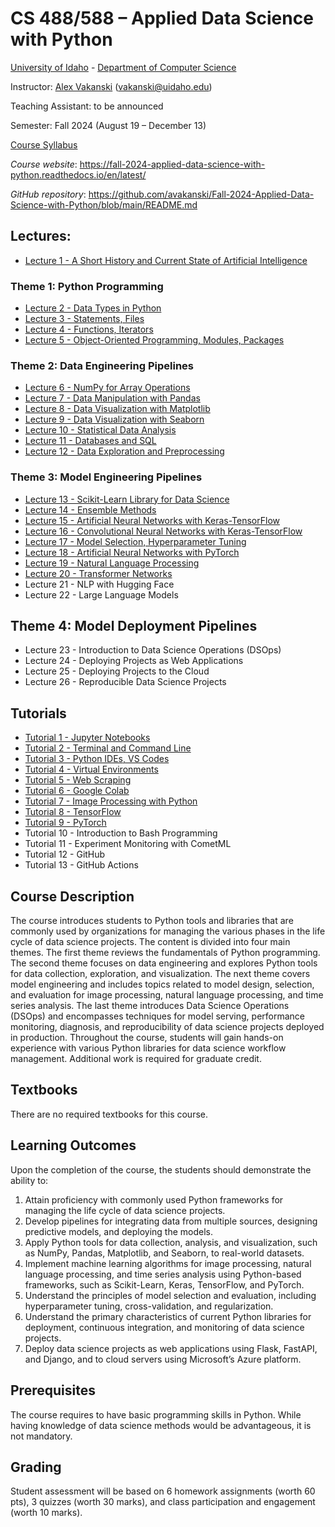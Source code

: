 # CS 488/588 – Applied Data Science with Python
[University of Idaho](https://www.uidaho.edu) - [Department of Computer Science](https://www.uidaho.edu/engr/departments/cs)

Instructor: [Alex Vakanski](https://www.webpages.uidaho.edu/vakanski/index.html) (vakanski@uidaho.edu)

Teaching Assistant: to be announced 

Semester: Fall 2024 (August 19 – December 13)

<a href="docs/Lectures/CS_488_588-Applied_Data_Science_with_Python-Syllabus.pdf">Course Syllabus</a>

*Course website*: <https://fall-2024-applied-data-science-with-python.readthedocs.io/en/latest/>

*GitHub repository*: <https://github.com/avakanski/Fall-2024-Applied-Data-Science-with-Python/blob/main/README.md>

## Lectures:
* <a href="docs/Lectures/Lecture_1-A_Short_History_of_AI/Lecture_1-A_Short_History_of_AI.pdf">Lecture 1 - A Short History and Current State of Artificial Intelligence</a>
### Theme 1: Python Programming
* <a href="docs/Lectures/Theme_1-Python_Programming/Lecture_2-Data_Types_in_Python/Lecture_2-Data_Types.ipynb">Lecture 2 - Data Types in Python</a>
* <a href="docs/Lectures/Theme_1-Python_Programming/Lecture_3-Statements,_Files/Lecture_3-Statements,_Files.ipynb">Lecture 3 - Statements, Files</a>
* <a href="docs/Lectures/Theme_1-Python_Programming/Lecture_4-Functions,_Iterators/Lecture_4-Functions,_Iterators.ipynb">Lecture 4 - Functions, Iterators</a>
* <a href="docs/Lectures/Theme_1-Python_Programming/Lecture_5-OOP,_Modules,_Packages/Lecture_5-OOP,_Modules,_Packages.ipynb">Lecture 5 - Object-Oriented Programming, Modules, Packages</a>
### Theme 2: Data Engineering Pipelines
* <a href="docs/Lectures/Theme_2-Data_Engineering/Lecture_6-NumPy/Lecture_6-NumPy.ipynb">Lecture 6 - NumPy for Array Operations</a>
* <a href="docs/Lectures/Theme_2-Data_Engineering/Lecture_7-Pandas/Lecture_7-Pandas.ipynb"> Lecture 7 - Data Manipulation with Pandas</a>
* <a href="docs/Lectures/Theme_2-Data_Engineering/Lecture_8-Matplotlib/Lecture_8-Matplotlib.ipynb"> Lecture 8 - Data Visualization with Matplotlib</a>
* <a href="docs/Lectures/Theme_2-Data_Engineering/Lecture_9-Seaborn/Lecture_9-Seaborn.ipynb"> Lecture 9 - Data Visualization with Seaborn</a>
* <a href="docs/Lectures/Theme_2-Data_Engineering/Lecture_10-Statistical_Data_Analysis/Lecture_10-Statistical_Data_Analysis.ipynb"> Lecture 10 - Statistical Data Analysis</a>
* <a href="docs/Lectures/Theme_2-Data_Engineering/Lecture_11-SQL/Lecture_11-SQL.ipynb"> Lecture 11 - Databases and SQL</a>
* <a href="docs/Lectures/Theme_2-Data_Engineering/Lecture_12-Data_Exploration/Lecture_12-Data_Exploration_and_Preprocessing.ipynb"> Lecture 12 - Data Exploration and Preprocessing</a>
### Theme 3: Model Engineering Pipelines
* <a href="docs/Lectures/Theme_3-Model_Engineering/Lecture_13-Scikit-Learn/Lecture_13-Scikit-Learn.ipynb"> Lecture 13 - Scikit-Learn Library for Data Science</a>
* <a href="docs/Lectures/Theme_3-Model_Engineering/Lecture_14-Ensemble_Methods/Lecture_14-Ensemble_Methods.ipynb"> Lecture 14 - Ensemble Methods</a>
* <a href="docs/Lectures/Theme_3-Model_Engineering/Lecture_15-ANNs/Lecture_15-ANNs.ipynb"> Lecture 15 - Artificial Neural Networks with Keras-TensorFlow</a>
* <a href="docs/Lectures/Theme_3-Model_Engineering/Lecture_16-ConvNets/Lecture_16-ConvNets.ipynb"> Lecture 16 - Convolutional Neural Networks with Keras-TensorFlow</a>
* <a href="docs/Lectures/Theme_3-Model_Engineering/Lecture_17-Model_Selection/Lecture_17-Model_Selection.ipynb"> Lecture 17 - Model Selection, Hyperparameter Tuning</a>
* <a href="docs/Lectures/Theme_3-Model_Engineering/Lecture_18-NNs_with_PyTorch/Lecture_18-NNs_with_PyTorch.ipynb"> Lecture 18 - Artificial Neural Networks with PyTorch</a>
* <a href="docs/Lectures/Theme_3-Model_Engineering/Lecture_19-Natural_Language_Processing/Lecture_19-NLP.ipynb"> Lecture 19 - Natural Language Processing</a>
* <a href="docs/Lectures/Theme_3-Model_Engineering/Lecture_20-Transformer_Networks/Lecture_20-Transformer_Networks.ipynb"> Lecture 20 - Transformer Networks</a>
* Lecture 21 - NLP with Hugging Face
* Lecture 22 - Large Language Models
## Theme 4: Model Deployment Pipelines
* Lecture 23 - Introduction to Data Science Operations (DSOps)
* Lecture 24 - Deploying Projects as Web Applications
* Lecture 25 - Deploying Projects to the Cloud
* Lecture 26 - Reproducible Data Science Projects
## Tutorials
* <a href="docs/Lectures/Tutorials/Tutorial_1-Jupyter_Notebooks/Tutorial_1-Jupyter_Notebooks.ipynb">Tutorial 1 - Jupyter Notebooks</a>
* <a href="docs/Lectures/Tutorials/Tutorial_2-Terminal_and_Command_Line/Tutorial_2-Terminal_and_Command_Line.ipynb">Tutorial 2 - Terminal and Command Line</a>
* <a href="docs/Lectures/Tutorials/Tutorial_3-VS_Code/Tutorial_3-VS_Code.ipynb">Tutorial 3 - Python IDEs, VS Codes</a>
* <a href="docs/Lectures/Tutorials/Tutorial_4-Virtual_Environments/Tutorial_4-Virtual_Environments.ipynb">Tutorial 4 - Virtual Environments</a>
* <a href="docs/Lectures/Tutorials/Tutorial_5-Web_Scraping/Tutorial_5-Web_Scraping.ipynb">Tutorial 5 - Web Scraping</a>
* <a href="docs/Lectures/Tutorials/Tutorial_6-Google_Colab/Tutorial_6-Google_Colab.ipynb">Tutorial 6 - Google Colab</a>
* <a href="docs/Lectures/Tutorials/Tutorial_7-Image_Processing/Tutorial_7-Image_Processing.ipynb">Tutorial 7 - Image Processing with Python</a>
* <a href="docs/Lectures/Tutorials/Tutorial_8-TensorFlow/Tutorial_8-TensorFlow.ipynb">Tutorial 8 - TensorFlow</a>
* <a href="docs/Lectures/Tutorials/Tutorial_9-PyTorch/Tutorial_9-PyTorch.ipynb">Tutorial 9 - PyTorch</a>
* Tutorial 10 - Introduction to Bash Programming
* Tutorial 11 - Experiment Monitoring with CometML
* Tutorial 12 - GitHub
* Tutorial 13 - GitHub Actions

## Course Description
The course introduces students to Python tools and libraries that are commonly used by organizations for managing the various phases in the life cycle of data science projects. The content is divided into four main themes. The first theme reviews the fundamentals of Python programming. The second theme focuses on data engineering and explores Python tools for data collection, exploration, and visualization. The next theme covers model engineering and includes topics related to model design, selection, and evaluation for image processing, natural language processing, and time series analysis. The last theme introduces Data Science Operations (DSOps) and encompasses techniques for model serving, performance monitoring, diagnosis, and reproducibility of data science projects deployed in production. Throughout the course, students will gain hands-on experience with various Python libraries for data science workflow management. Additional work is required for graduate credit.

## Textbooks
There are no required textbooks for this course.

## Learning Outcomes
Upon the completion of the course, the students should demonstrate the ability to:
1.	Attain proficiency with commonly used Python frameworks for managing the life cycle of data science projects.
2.	Develop pipelines for integrating data from multiple sources, designing predictive models, and deploying the models.
3.	Apply Python tools for data collection, analysis, and visualization, such as NumPy, Pandas, Matplotlib, and Seaborn, to real-world datasets.
4.	Implement machine learning algorithms for image processing, natural language processing, and time series analysis using Python-based frameworks, such as Scikit-Learn, Keras, TensorFlow, and PyTorch.
5.	Understand the principles of model selection and evaluation, including hyperparameter tuning, cross-validation, and regularization.  
6.	Understand the primary characteristics of current Python libraries for deployment, continuous integration, and monitoring of data science projects.
7.	Deploy data science projects as web applications using Flask, FastAPI, and Django, and to cloud servers using Microsoft’s Azure platform.

## Prerequisites
The course requires to have basic programming skills in Python. While having knowledge of data science methods would be advantageous, it is not mandatory.

## Grading
Student assessment will be based on 6 homework assignments (worth 60 pts), 3 quizzes (worth 30 marks), and class participation and engagement (worth 10 marks).
